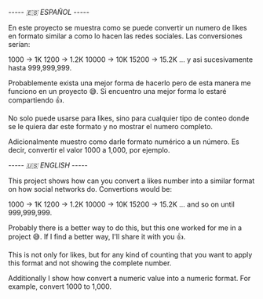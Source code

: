 *----- 🇪🇸 ESPAÑOL -----*

En este proyecto se muestra como se puede convertir un numero de likes en formato similar a como lo hacen las redes sociales. Las conversiones serían:

1000 -> 1K
1200 -> 1.2K
10000 -> 10K
15200 -> 15.2K
... y asi sucesivamente hasta 999,999,999.

Probablemente exista una mejor forma de hacerlo pero de esta manera me funciono en un proyecto 😅. Si encuentro una mejor forma lo estaré compartiendo 👍.

No solo puede usarse para likes, sino para cualquier tipo de conteo donde se le quiera dar este formato y no mostrar el numero completo. 

Adicionalmente muestro como darle formato numérico a un número. Es decir, convertir el valor 1000 a 1,000, por ejemplo.

*----- 🇺🇸 ENGLISH -----*

This project shows how can you convert a likes number into a similar format on how social networks do. Convertions would be:

1000 -> 1K
1200 -> 1.2K
10000 -> 10K
15200 -> 15.2K
... and so on until 999,999,999.

Probably there is a better way to do this, but this one worked for me in a project 😅. If I find a better way, I'll share it with you 👍.

This is not only for likes, but for any kind of counting that you want to apply this format and not showing the complete number. 

Additionally I show how convert a numeric value into a numeric format. For example, convert 1000 to 1,000.